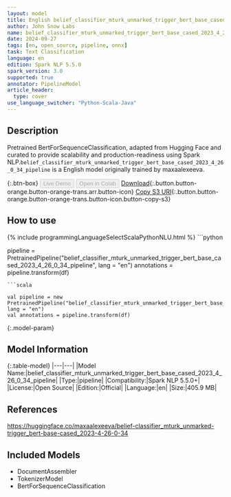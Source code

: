```yaml
---
layout: model
title: English belief_classifier_mturk_unmarked_trigger_bert_base_cased_2023_4_26_0_34_pipeline pipeline BertForSequenceClassification from maxaalexeeva
author: John Snow Labs
name: belief_classifier_mturk_unmarked_trigger_bert_base_cased_2023_4_26_0_34_pipeline
date: 2024-09-27
tags: [en, open_source, pipeline, onnx]
task: Text Classification
language: en
edition: Spark NLP 5.5.0
spark_version: 3.0
supported: true
annotator: PipelineModel
article_header:
  type: cover
use_language_switcher: "Python-Scala-Java"
---
```


## Description

Pretrained BertForSequenceClassification, adapted from Hugging Face and curated to provide scalability and production-readiness using Spark NLP.`belief_classifier_mturk_unmarked_trigger_bert_base_cased_2023_4_26_0_34_pipeline` is a English model originally trained by maxaalexeeva.

{:.btn-box}
<button class="button button-orange" disabled>Live Demo</button>
<button class="button button-orange" disabled>Open in Colab</button>
[Download](https://s3.amazonaws.com/auxdata.johnsnowlabs.com/public/models/belief_classifier_mturk_unmarked_trigger_bert_base_cased_2023_4_26_0_34_pipeline_en_5.5.0_3.0_1727406417775.zip){:.button.button-orange.button-orange-trans.arr.button-icon}
[Copy S3 URI](s3://auxdata.johnsnowlabs.com/public/models/belief_classifier_mturk_unmarked_trigger_bert_base_cased_2023_4_26_0_34_pipeline_en_5.5.0_3.0_1727406417775.zip){:.button.button-orange.button-orange-trans.button-icon.button-copy-s3}

## How to use



<div class="tabs-box" markdown="1">
{% include programmingLanguageSelectScalaPythonNLU.html %}
```python

pipeline = PretrainedPipeline("belief_classifier_mturk_unmarked_trigger_bert_base_cased_2023_4_26_0_34_pipeline", lang = "en")
annotations =  pipeline.transform(df)   

```
```scala

val pipeline = new PretrainedPipeline("belief_classifier_mturk_unmarked_trigger_bert_base_cased_2023_4_26_0_34_pipeline", lang = "en")
val annotations = pipeline.transform(df)

```
</div>

{:.model-param}
## Model Information

{:.table-model}
|---|---|
|Model Name:|belief_classifier_mturk_unmarked_trigger_bert_base_cased_2023_4_26_0_34_pipeline|
|Type:|pipeline|
|Compatibility:|Spark NLP 5.5.0+|
|License:|Open Source|
|Edition:|Official|
|Language:|en|
|Size:|405.9 MB|

## References

https://huggingface.co/maxaalexeeva/belief-classifier_mturk_unmarked-trigger_bert-base-cased_2023-4-26-0-34

## Included Models

- DocumentAssembler
- TokenizerModel
- BertForSequenceClassification